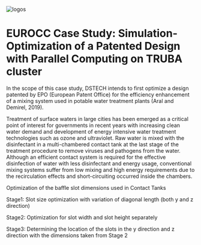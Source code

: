 ![logos](https://user-images.githubusercontent.com/30440239/133421092-b6e22afc-0e28-4d0e-9c64-f1294ed0bbbe.png)

# EUROCC Case Study: Simulation-Optimization of a Patented Design with Parallel Computing on TRUBA cluster

In the scope of this case study, DSTECH intends to first optimize a design patented by EPO (European Patent Office) for the efficiency enhancement of a mixing system used in potable water treatment plants (Aral and Demirel, 2019). 

Treatment of surface waters in large cities has been emerged as a critical point of interest for governments in recent years with increasing clean water demand and development of energy intensive water treatment technologies such as ozone and ultraviolet. Raw water is mixed with the disinfectant in a multi-chambered contact tank at the last stage of the treatment procedure to remove viruses and pathogens from the water. Although an efficient contact system is required for the effective disinfection of water with less disinfectant and energy usage, conventional mixing systems suffer from low mixing and high energy requirements due to the recirculation effects and short-circuiting occurred inside the chambers. 

Optimization of the baffle slot dimensions used in Contact Tanks

Stage1: Slot size optimization with variation of diagonal length (both y and z direction)

Stage2: Optimization for slot width and slot height separately

Stage3: Determining the location of the slots in the y direction and z direction with the dimensions taken from Stage 2
